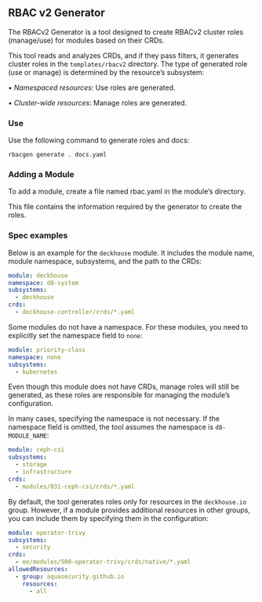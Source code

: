 ## RBAC v2 Generator

The RBACv2 Generator is a tool designed to create RBACv2 cluster roles (manage/use) for modules based on their CRDs.

This tool reads and analyzes CRDs, and if they pass filters, it generates cluster roles in the ```templates/rbacv2``` directory. 
The type of generated role (use or manage) is determined by the resource’s subsystem:

• *Namespaced resources*: Use roles are generated.

• *Cluster-wide resources*: Manage roles are generated.

### Use
Use the following command to generate roles and docs:

```rbacgen generate . docs.yaml``` 

### Adding a Module

To add a module, create a file named rbac.yaml in the module’s directory.

This file contains the information required by the generator to create the roles.

### Spec examples

Below is an example for the ```deckhouse``` module. 
It includes the module name, module namespace, subsystems, and the path to the CRDs:
```yaml
module: deckhouse
namespace: d8-system
subsystems:
  - deckhouse
crds:
  - deckhouse-controller/crds/*.yaml
```

Some modules do not have a namespace. For these modules, you need to explicitly set the namespace field to ```none```:
```yaml
module: priority-class
namespace: none
subsystems:
  - kubernetes
```

Even though this module does not have CRDs, manage roles will still be generated, 
as these roles are responsible for managing the module’s configuration.

In many cases, specifying the namespace is not necessary. If the namespace field is omitted, 
the tool assumes the namespace is ```d8-MODULE_NAME```:

```yaml
module: ceph-csi
subsystems:
  - storage
  - infrastructure
crds:
  - modules/031-ceph-csi/crds/*.yaml
```

By default, the tool generates roles only for resources in the ```deckhouse.io``` group. 
However, if a module provides additional resources in other groups, 
you can include them by specifying them in the configuration:
```yaml
module: operator-trivy
subsystems:
  - security
crds:
  - ee/modules/500-operator-trivy/crds/native/*.yaml
allowedResources:
  - group: aquasecurity.github.io
    resources:
      - all
```
